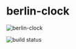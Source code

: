 # berlin-clock

![berlin-clock](https://user-images.githubusercontent.com/14254413/59153383-563b6900-8a58-11e9-941e-55447bd2ed08.png)

![build status](https://travis-ci.org/kntechie/berlin-clock.svg?branch=master)


